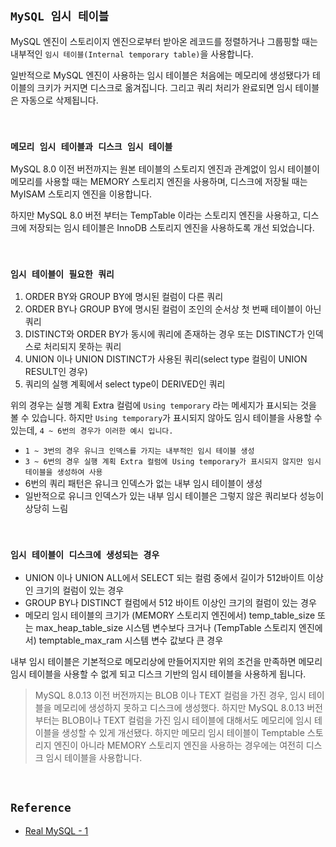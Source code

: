 ## `MySQL 임시 테이블`

MySQL 엔진이 스토리이지 엔진으로부터 받아온 레코드를 정렬하거나 그룹핑할 때는 내부적인 `임시 테이블(Internal temporary table)`을 사용합니다.

일반적으로 MySQL 엔진이 사용하는 임시 테이블은 처음에는 메모리에 생성됐다가 테이블의 크키가 커지면 디스크로 옮겨집니다. 그리고 쿼리 처리가 완료되면 임시 테이블은 자동으로 삭제됩니다.

<br>

### `메모리 임시 테이블과 디스크 임시 테이블`

MySQL 8.0 이전 버전까지는 원본 테이블의 스토리지 엔진과 관계없이 임시 테이블이 메모리를 사용할 때는 MEMORY 스토리지 엔진을 사용하며, 디스크에 저장될 때는 MyISAM 스토리지 엔진을 이용합니다.

하지만 MySQL 8.0 버전 부터는 TempTable 이라는 스토리지 엔진을 사용하고, 디스크에 저장되는 임시 테이블은 InnoDB 스토리지 엔진을 사용하도록 개선 되었습니다.

<br>

### `임시 테이블이 필요한 쿼리`

1. ORDER BY와 GROUP BY에 명시된 컬럼이 다른 쿼리
2. ORDER BY나 GROUP BY에 명시된 컬럼이 조인의 순서상 첫 번째 테이블이 아닌 쿼리
3. DISTINCT와 ORDER BY가 동시에 쿼리에 존재하는 경우 또는 DISTINCT가 인덱스로 처리되지 못하는 쿼리
4. UNION 이나 UNION DISTINCT가 사용된 쿼리(select type 컬림이 UNION RESULT인 경우)
5. 쿼리의 실행 계획에서 select type이 DERIVED인 쿼리

위의 경우는 실행 계획 Extra 컬럼에 `Using temporary` 라는 메세지가 표시되는 것을 볼 수 있습니다. 하지만 `Using temporary`가 표시되지 않아도 임시 테이블을 사용할 수 있는데, `4 ~ 6번의 경우가 이러한 예시 입니다.`

- `1 ~ 3번의 경우 유니크 인덱스를 가지는 내부적인 임시 테이블 생성`
- `3 ~ 6번의 경우 실행 계획 Extra 컬럼에 Using temporary가 표시되지 않지만 임시 테이블을 생성하여 사용`
- 6번의 쿼리 패턴은 유니크 인덱스가 없는 내부 임시 테이블이 생성
- 일반적으로 유니크 인덱스가 있는 내부 임시 테이블은 그렇지 않은 쿼리보다 성능이 상당히 느림

<br>

### `임시 테이블이 디스크에 생성되는 경우`

- UNION 이나 UNION ALL에서 SELECT 되는 컬럼 중에서 길이가 512바이트 이상인 크기의 컬럼이 있는 경우
- GROUP BY나 DISTINCT 컬럼에서 512 바이트 이상인 크기의 컬럼이 있는 경우
- 메모리 임시 테이블의 크기가 (MEMORY 스토리지 엔진에서) temp_table_size 또는 max_heap_table_size 시스템 변수보다 크거나 (TempTable 스토리지 엔진에서) temptable_max_ram 시스템 변수 값보다 큰 경우

내부 임시 테이블은 기본적으로 메모리상에 만들어지지만 위의 조건을 만족하면 메모리 임시 테이블을 사용할 수 없게 되고 디스크 기반의 임시 테이블을 사용하게 됩니다.

> MySQL 8.0.13 이전 버전까지는 BLOB 이나 TEXT 컬럼을 가진 경우, 임시 테이블을 메모리에 생성하지 못하고 디스크에 생성했다. 하지만 MySQL 8.0.13 버전부터는 BLOB이나 TEXT 컬럼을 가진 임시 테이블에 대해서도 메모리에 임시 테이블을 생성할 수 있게 개선됐다. 하지만 메모리 임시 테이블이 Temptable 스토리지 엔진이 아니라 MEMORY 스토리지 엔진을 사용하는 경우에는 여전히 디스크 임시 테이블을 사용합니다.  

<br>

## `Reference`

- [Real MySQL - 1]()